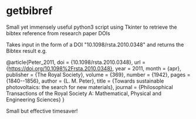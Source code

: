 # getbibref
Small yet immensely useful python3 script using Tkinter to retrieve the bibtex reference from research paper DOIs

Takes input in the form of a DOI "10.1098/rsta.2010.0348" and returns the Bibtex result e.g.

@article{Peter_2011,
	doi = {10.1098/rsta.2010.0348},
	url = {https://doi.org/10.1098%2Frsta.2010.0348},
	year = 2011,
	month = {apr},
	publisher = {The Royal Society},
	volume = {369},
	number = {1942},
	pages = {1840--1856},
	author = {L. M. Peter},
	title = {Towards sustainable photovoltaics: the search for new materials},
	journal = {Philosophical Transactions of the Royal Society A: Mathematical, Physical and Engineering Sciences}
}

Small but effective timesaver! 
